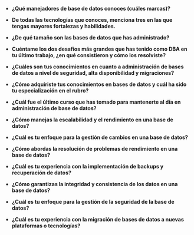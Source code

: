 - **¿Qué manejadores de base de datos conoces (cuáles marcas)?**

- **De todas las tecnologías que conoces, menciona tres en las que tengas mayores fortalezas y habilidades.**

- **¿De qué tamaño son las bases de datos que has administrado?**

- **Cuéntame los dos desafíos más grandes que has tenido como DBA en tu último trabajo, ¿en qué consistieron y cómo los resolviste?**

- **¿Cuáles son tus conocimientos en cuanto a administración de bases de datos a nivel de seguridad, alta disponibilidad y migraciones?**

- **¿Cómo adquiriste tus conocimientos en bases de datos y cuál ha sido tu especialización en el rubro?**

- **¿Cuál fue el último curso que has tomado para mantenerte al día en administración de base de datos?**

- **¿Cómo manejas la escalabilidad y el rendimiento en una base de datos?**

- **¿Cuál es tu enfoque para la gestión de cambios en una base de datos?**

- **¿Cómo abordas la resolución de problemas de rendimiento en una base de datos?**

- **¿Cuál es tu experiencia con la implementación de backups y recuperación de datos?**

- **¿Cómo garantizas la integridad y consistencia de los datos en una base de datos?**

- **¿Cuál es tu enfoque para la gestión de la seguridad de la base de datos?**

- **¿Cuál es tu experiencia con la migración de bases de datos a nuevas plataformas o tecnologías?**